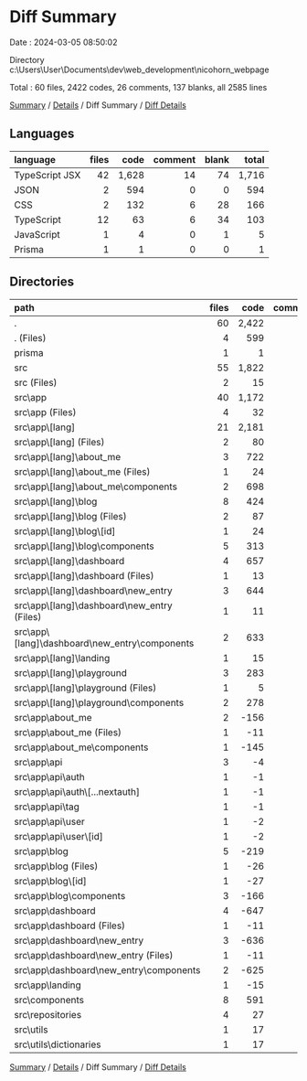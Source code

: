 # Diff Summary

Date : 2024-03-05 08:50:02

Directory c:\\Users\\User\\Documents\\dev\\web_development\\nicohorn_webpage

Total : 60 files,  2422 codes, 26 comments, 137 blanks, all 2585 lines

[Summary](results.md) / [Details](details.md) / Diff Summary / [Diff Details](diff-details.md)

## Languages
| language | files | code | comment | blank | total |
| :--- | ---: | ---: | ---: | ---: | ---: |
| TypeScript JSX | 42 | 1,628 | 14 | 74 | 1,716 |
| JSON | 2 | 594 | 0 | 0 | 594 |
| CSS | 2 | 132 | 6 | 28 | 166 |
| TypeScript | 12 | 63 | 6 | 34 | 103 |
| JavaScript | 1 | 4 | 0 | 1 | 5 |
| Prisma | 1 | 1 | 0 | 0 | 1 |

## Directories
| path | files | code | comment | blank | total |
| :--- | ---: | ---: | ---: | ---: | ---: |
| . | 60 | 2,422 | 26 | 137 | 2,585 |
| . (Files) | 4 | 599 | 0 | 1 | 600 |
| prisma | 1 | 1 | 0 | 0 | 1 |
| src | 55 | 1,822 | 26 | 136 | 1,984 |
| src (Files) | 2 | 15 | 5 | 15 | 35 |
| src\\app | 40 | 1,172 | 17 | 91 | 1,280 |
| src\\app (Files) | 4 | 32 | 4 | 11 | 47 |
| src\\app\\[lang] | 21 | 2,181 | 68 | 149 | 2,398 |
| src\\app\\[lang] (Files) | 2 | 80 | 2 | 9 | 91 |
| src\\app\\[lang]\\about_me | 3 | 722 | 15 | 25 | 762 |
| src\\app\\[lang]\\about_me (Files) | 1 | 24 | 0 | 2 | 26 |
| src\\app\\[lang]\\about_me\\components | 2 | 698 | 15 | 23 | 736 |
| src\\app\\[lang]\\blog | 8 | 424 | 18 | 44 | 486 |
| src\\app\\[lang]\\blog (Files) | 2 | 87 | 16 | 8 | 111 |
| src\\app\\[lang]\\blog\\[id] | 1 | 24 | 0 | 7 | 31 |
| src\\app\\[lang]\\blog\\components | 5 | 313 | 2 | 29 | 344 |
| src\\app\\[lang]\\dashboard | 4 | 657 | 31 | 43 | 731 |
| src\\app\\[lang]\\dashboard (Files) | 1 | 13 | 0 | 2 | 15 |
| src\\app\\[lang]\\dashboard\\new_entry | 3 | 644 | 31 | 41 | 716 |
| src\\app\\[lang]\\dashboard\\new_entry (Files) | 1 | 11 | 17 | 4 | 32 |
| src\\app\\[lang]\\dashboard\\new_entry\\components | 2 | 633 | 14 | 37 | 684 |
| src\\app\\[lang]\\landing | 1 | 15 | 1 | 1 | 17 |
| src\\app\\[lang]\\playground | 3 | 283 | 1 | 27 | 311 |
| src\\app\\[lang]\\playground (Files) | 1 | 5 | 0 | 2 | 7 |
| src\\app\\[lang]\\playground\\components | 2 | 278 | 1 | 25 | 304 |
| src\\app\\about_me | 2 | -156 | -4 | -10 | -170 |
| src\\app\\about_me (Files) | 1 | -11 | 0 | -2 | -13 |
| src\\app\\about_me\\components | 1 | -145 | -4 | -8 | -157 |
| src\\app\\api | 3 | -4 | 0 | 3 | -1 |
| src\\app\\api\\auth | 1 | -1 | 0 | 0 | -1 |
| src\\app\\api\\auth\\[...nextauth] | 1 | -1 | 0 | 0 | -1 |
| src\\app\\api\\tag | 1 | -1 | 0 | 1 | 0 |
| src\\app\\api\\user | 1 | -2 | 0 | 2 | 0 |
| src\\app\\api\\user\\[id] | 1 | -2 | 0 | 2 | 0 |
| src\\app\\blog | 5 | -219 | -19 | -20 | -258 |
| src\\app\\blog (Files) | 1 | -26 | -17 | -4 | -47 |
| src\\app\\blog\\[id] | 1 | -27 | 0 | -3 | -30 |
| src\\app\\blog\\components | 3 | -166 | -2 | -13 | -181 |
| src\\app\\dashboard | 4 | -647 | -31 | -41 | -719 |
| src\\app\\dashboard (Files) | 1 | -11 | 0 | -2 | -13 |
| src\\app\\dashboard\\new_entry | 3 | -636 | -31 | -39 | -706 |
| src\\app\\dashboard\\new_entry (Files) | 1 | -11 | -17 | -4 | -32 |
| src\\app\\dashboard\\new_entry\\components | 2 | -625 | -14 | -35 | -674 |
| src\\app\\landing | 1 | -15 | -1 | -1 | -17 |
| src\\components | 8 | 591 | 3 | 17 | 611 |
| src\\repositories | 4 | 27 | 1 | 12 | 40 |
| src\\utils | 1 | 17 | 0 | 1 | 18 |
| src\\utils\\dictionaries | 1 | 17 | 0 | 1 | 18 |

[Summary](results.md) / [Details](details.md) / Diff Summary / [Diff Details](diff-details.md)